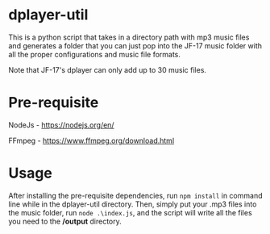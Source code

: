 # dplayer-util

This is a python script that takes in a directory path with mp3 music files and generates a folder that you can just pop into the JF-17 music folder with all the proper configurations and music file formats.

Note that JF-17's dplayer can only add up to 30 music files.

# Pre-requisite 

NodeJs - https://nodejs.org/en/

FFmpeg - https://www.ffmpeg.org/download.html

# Usage

After installing the pre-requisite dependencies, run `npm install` in command line while in the dplayer-util directory. Then, simply put your .mp3 files into the music folder, run `node .\index.js`, and the script will write all the files you need to the **/output** directory.